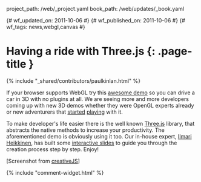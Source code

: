 project_path: /web/_project.yaml
book_path: /web/updates/_book.yaml

{# wf_updated_on: 2011-10-06 #}
{# wf_published_on: 2011-10-06 #}
{# wf_tags: news,webgl,canvas #}

# Having a ride with Three.js {: .page-title }

{% include "_shared/contributors/paulkinlan.html" %}


If your browser supports WebGL try this <a href="http://alteredqualia.com/three/examples/webgl_cars.html">awesome demo</a> so you can drive a car in 3D with no plugins at all. We are seeing more and more developers coming up with new 3D demos whether they were OpenGL experts already or new adventurers that <a href="http://www.html5rocks.com/en/tutorials/three/intro/">started</a> <a href="http://learningthreejs.com/">playing</a> with it.

To make developer's life easier there is the well known <a href="https://github.com/mrdoob/three.js/">Three.js</a> library, that abstracts the native methods to increase your productivity. The aforementioned demo is obviously using it too. 
Our in-house expert, <a href="http://fhtr.org/">Ilmari Heikkinen</a>, has built some <a href="http://fhtr.org/BasicsOfThreeJS">interactive slides</a> to guide you through the creation process step by step. Enjoy!

[Screenshot from <a href="http://creativejs.com/">creativeJS</a>]


{% include "comment-widget.html" %}
